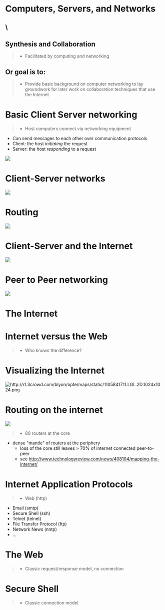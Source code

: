 # Computers, Servers, and Networks

## \ 

## Synthesis and Collaboration 

> * Facilitated by computing and networking

## Or goal is to:

> * Provide basic background on computer networking to lay groundwork for later work on collaboration techniques that use the Internet


# Basic Client Server networking

> * Host computers connect via networking equipment
* Can send messages to each other over communication protocols
* Client: the host *initiating* the request
* Server: the host *responding* to a request

![](images/tcp_ports.jpg)


# Client-Server networks

![](images/client-server-network.png)


# Routing

![](images/routers_archs.gif)


# Client-Server and the Internet
![](images/client-server.png)


# Peer to Peer networking

![](images/p2p-network.png)


# The Internet

## 


# Internet versus the Web

> * Who knows the difference?


# Visualizing the Internet

![](images/internet-1024x1024.png
     "http://r1.3crowd.com/blyon/opte/maps/static/1105841711.LGL.2D.1024x1024.png")


# Routing on the internet

![](images/internet-core.jpg)

> * 80 routers at the core
* dense "mantle" of routers at the periphery
    - loss of the core still leaves > 70% of internet connected peer-to-peer
    - see http://www.technologyreview.com/news/408104/mapping-the-internet/

# Internet Application Protocols

> * Web (http)
* Email (smtp)
* Secure Shell (ssh)
* Telnet (telnet)
* File Transfer Protocol (ftp)
* Network News (nntp)
* ...

# The Web

> * Classic request/response model, no connection

# Secure Shell

> * Classic connection model

